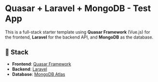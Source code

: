 # Quasar + Laravel + MongoDB - Test App

This is a full-stack starter template using **Quasar Framework** (Vue.js) for the frontend, **Laravel** for the backend API, and **MongoDB** as the database.
## 🧱 Stack

- **Frontend**: [Quasar Framework](https://quasar.dev/)
- **Backend**: [Laravel](https://laravel.com/)
- **Database**: [MongoDB Atlas](https://www.mongodb.com/)
